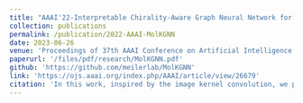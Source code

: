 ```yaml
---
title: "AAAI'22-Interpretable Chirality-Aware Graph Neural Network for Quantitative Structure Activity Relationship Modeling in Drug Discovery"
collection: publications
permalink: /publication/2022-AAAI-MolKGNN
date: 2023-06-26
venue: 'Proceedings of 37th AAAI Conference on Artificial Intelligence'
paperurl: '/files/pdf/research/MolKGNN.pdf'
github: 'https://github.com/meilerlab/MolKGNN'
link: 'https://ojs.aaai.org/index.php/AAAI/article/view/26679'
citation: 'In this work, inspired by the image kernel convolution, we propose a graph convolution method to extract graph representation for molecular classification.'
---
```

